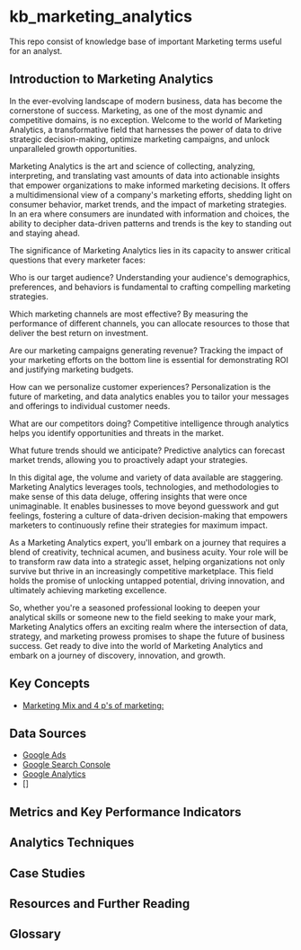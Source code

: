 # kb_marketing_analytics
This repo consist of knowledge base of important Marketing terms useful for an analyst.

## Introduction to Marketing Analytics
In the ever-evolving landscape of modern business, data has become the cornerstone of success. Marketing, as one of the most dynamic and competitive domains, is no exception. Welcome to the world of Marketing Analytics, a transformative field that harnesses the power of data to drive strategic decision-making, optimize marketing campaigns, and unlock unparalleled growth opportunities.

Marketing Analytics is the art and science of collecting, analyzing, interpreting, and translating vast amounts of data into actionable insights that empower organizations to make informed marketing decisions. It offers a multidimensional view of a company's marketing efforts, shedding light on consumer behavior, market trends, and the impact of marketing strategies. In an era where consumers are inundated with information and choices, the ability to decipher data-driven patterns and trends is the key to standing out and staying ahead.

The significance of Marketing Analytics lies in its capacity to answer critical questions that every marketer faces:

Who is our target audience? Understanding your audience's demographics, preferences, and behaviors is fundamental to crafting compelling marketing strategies.

Which marketing channels are most effective? By measuring the performance of different channels, you can allocate resources to those that deliver the best return on investment.

Are our marketing campaigns generating revenue? Tracking the impact of your marketing efforts on the bottom line is essential for demonstrating ROI and justifying marketing budgets.

How can we personalize customer experiences? Personalization is the future of marketing, and data analytics enables you to tailor your messages and offerings to individual customer needs.

What are our competitors doing? Competitive intelligence through analytics helps you identify opportunities and threats in the market.

What future trends should we anticipate? Predictive analytics can forecast market trends, allowing you to proactively adapt your strategies.

In this digital age, the volume and variety of data available are staggering. Marketing Analytics leverages tools, technologies, and methodologies to make sense of this data deluge, offering insights that were once unimaginable. It enables businesses to move beyond guesswork and gut feelings, fostering a culture of data-driven decision-making that empowers marketers to continuously refine their strategies for maximum impact.

As a Marketing Analytics expert, you'll embark on a journey that requires a blend of creativity, technical acumen, and business acuity. Your role will be to transform raw data into a strategic asset, helping organizations not only survive but thrive in an increasingly competitive marketplace. This field holds the promise of unlocking untapped potential, driving innovation, and ultimately achieving marketing excellence.

So, whether you're a seasoned professional looking to deepen your analytical skills or someone new to the field seeking to make your mark, Marketing Analytics offers an exciting realm where the intersection of data, strategy, and marketing prowess promises to shape the future of business success. Get ready to dive into the world of Marketing Analytics and embark on a journey of discovery, innovation, and growth.

## Key Concepts
- [Marketing Mix and 4 p's of marketing:](./Key%20Concepts/4_ps_marketing.md) 


## Data Sources
- [Google Ads](./Data%20Sources/google_ads.md)
- [Google Search Console]()
- [Google Analytics]()
- []

## Metrics and Key Performance Indicators

## Analytics Techniques

## Case Studies

## Resources and Further Reading

## Glossary
